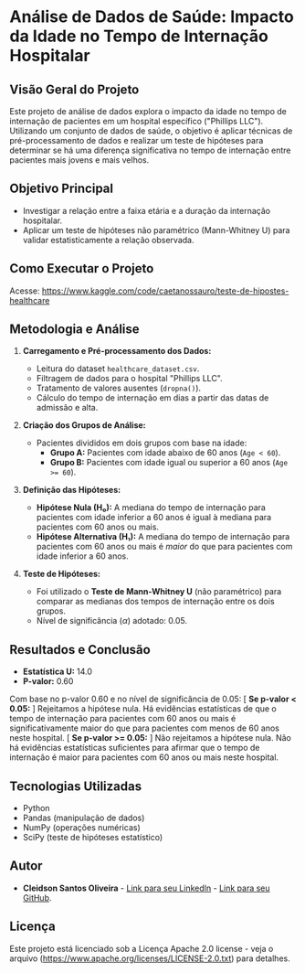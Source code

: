 # Análise de Dados de Saúde: Impacto da Idade no Tempo de Internação Hospitalar

## Visão Geral do Projeto

Este projeto de análise de dados explora o impacto da idade no tempo de internação de pacientes em um hospital específico ("Phillips LLC"). Utilizando um conjunto de dados de saúde, o objetivo é aplicar técnicas de pré-processamento de dados e realizar um teste de hipóteses para determinar se há uma diferença significativa no tempo de internação entre pacientes mais jovens e mais velhos.

## Objetivo Principal

* Investigar a relação entre a faixa etária e a duração da internação hospitalar.
* Aplicar um teste de hipóteses não paramétrico (Mann-Whitney U) para validar estatisticamente a relação observada.

## Como Executar o Projeto
Acesse: https://www.kaggle.com/code/caetanossauro/teste-de-hipostes-healthcare


## Metodologia e Análise

1.  **Carregamento e Pré-processamento dos Dados:**
    * Leitura do dataset `healthcare_dataset.csv`.
    * Filtragem de dados para o hospital "Phillips LLC".
    * Tratamento de valores ausentes (`dropna()`).
    * Cálculo do tempo de internação em dias a partir das datas de admissão e alta.
      
2.  **Criação dos Grupos de Análise:**
    * Pacientes divididos em dois grupos com base na idade:
        * **Grupo A:** Pacientes com idade abaixo de 60 anos (`Age < 60`).
        * **Grupo B:** Pacientes com idade igual ou superior a 60 anos (`Age >= 60`).
          
3.  **Definição das Hipóteses:**
    * **Hipótese Nula (H₀):** A mediana do tempo de internação para pacientes com idade inferior a 60 anos é igual à mediana para pacientes com 60 anos ou mais.
    * **Hipótese Alternativa (H₁):** A mediana do tempo de internação para pacientes com 60 anos ou mais é *maior* do que para pacientes com idade inferior a 60 anos.
      
4.  **Teste de Hipóteses:**
    * Foi utilizado o **Teste de Mann-Whitney U** (não paramétrico) para comparar as medianas dos tempos de internação entre os dois grupos.
    * Nível de significância ($\alpha$) adotado: 0.05.
  
## Resultados e Conclusão 

* **Estatística U:** 14.0
* **P-valor:** 0.60

Com base no p-valor 0.60 e no nível de significância de 0.05:
[  **Se p-valor < 0.05:** ]
    Rejeitamos a hipótese nula. Há evidências estatísticas de que o tempo de internação para pacientes com 60 anos ou mais é significativamente maior do que para pacientes com menos de 60 anos neste hospital.
[  **Se p-valor >= 0.05:** ]
    Não rejeitamos a hipótese nula. Não há evidências estatísticas suficientes para afirmar que o tempo de internação é maior para pacientes com 60 anos ou mais neste hospital.

## Tecnologias Utilizadas

* Python
* Pandas (manipulação de dados)
* NumPy (operações numéricas)
* SciPy (teste de hipóteses estatístico)

## Autor

* **Cleidson Santos Oliveira** - [Link para seu LinkedIn](https://www.linkedin.com/in/cleidson-oliveira-7b7248215/) - [Link para seu GitHub](https://github.com/caetanossauro).

## Licença

Este projeto está licenciado sob a Licença Apache 2.0 license - veja o arquivo (https://www.apache.org/licenses/LICENSE-2.0.txt) para detalhes.
